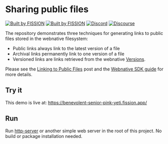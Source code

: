 # Sharing public files

[![Built by FISSION](https://img.shields.io/badge/⌘-Built_by_FISSION-purple.svg)](https://fission.codes)
[![Built by FISSION](https://img.shields.io/badge/webnative-v0.25.2-purple.svg )](https://github.com/fission-suite/webnative)
[![Discord](https://img.shields.io/discord/478735028319158273.svg)](https://discord.gg/zAQBDEq)
[![Discourse](https://img.shields.io/discourse/https/talk.fission.codes/topics)](https://talk.fission.codes)

The repository demonstrates three techniques for generating links to public files stored in the webnative filesystem:

- Public links always link to the latest version of a file
- Archival links permanently link to one version of a file
- Versioned links are links retrieved from the webnative [Versions](https://guide.fission.codes/developers/webnative#versioning).

Please see the [Linking to Public Files](https://talk.fission.codes/t/linking-to-public-files/1716) post and the [Webnative SDK guide](https://guide.fission.codes/developers/webnative) for more details.

## Try it

This demo is live at: https://benevolent-senior-pink-yeti.fission.app/

## Run

Run [http-server](https://www.npmjs.com/package/http-server) or another simple web server in the root of this project. No build or package installation needed.
